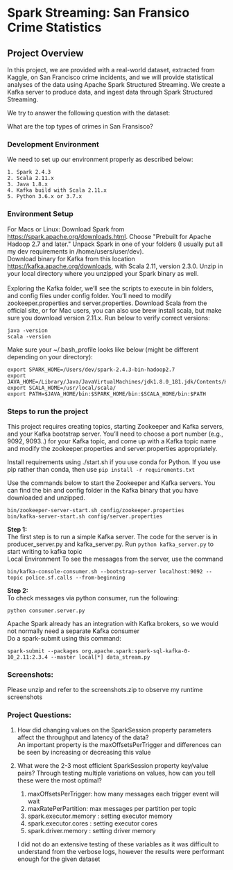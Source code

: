 # Spark Streaming: San Fransico Crime Statistics

## Project Overview
In this project, we are provided with a real-world dataset, extracted from Kaggle, on San Francisco crime incidents, 
and we will provide statistical analyses of the data using Apache Spark Structured Streaming. We create a Kafka server to produce data,
 and ingest data through Spark Structured Streaming.

We try to answer the following question with the dataset:

What are the top types of crimes in San Fransisco?


### Development Environment
We need to set up our environment properly as described below:
    
    1. Spark 2.4.3
    2. Scala 2.11.x
    3. Java 1.8.x
    4. Kafka build with Scala 2.11.x
    5. Python 3.6.x or 3.7.x
    
### Environment Setup 
For Macs or Linux:
Download Spark from https://spark.apache.org/downloads.html. Choose "Prebuilt for Apache Hadoop 2.7 and later."
Unpack Spark in one of your folders (I usually put all my dev requirements in /home/users/user/dev).
<br/>
Download binary for Kafka from this location https://kafka.apache.org/downloads, with Scala 2.11, version 2.3.0.
 Unzip in your local directory where you unzipped your Spark binary as well. 
<br/><br/>Exploring the Kafka folder, 
 we’ll see the scripts to execute in bin folders, and config files under config folder.
  You’ll need to modify zookeeper.properties and server.properties.
Download Scala from the official site, or for Mac users, you can also use brew install scala, 
but make sure you download version 2.11.x.
Run below to verify correct versions:
```jsunicoderegexp
java -version
scala -version
```
Make sure your ~/.bash_profile looks like below (might be different depending on your directory):
```code 
export SPARK_HOME=/Users/dev/spark-2.4.3-bin-hadoop2.7
export JAVA_HOME=/Library/Java/JavaVirtualMachines/jdk1.8.0_181.jdk/Contents/Home
export SCALA_HOME=/usr/local/scala/
export PATH=$JAVA_HOME/bin:$SPARK_HOME/bin:$SCALA_HOME/bin:$PATH
```

### Steps to run the project
This project requires creating topics, starting Zookeeper and Kafka servers, and 
your Kafka bootstrap server. You’ll need to choose a port number (e.g., 9092, 9093..) 
for your Kafka topic, and come up with a Kafka topic name and modify the zookeeper.properties 
and server.properties appropriately.

Install requirements using ./start.sh if you use conda for Python.
 If you use pip rather than conda, then use ```pip install -r requirements.txt```

Use the commands below to start the Zookeeper and Kafka servers. You can find the bin and config folder in the Kafka binary that you have downloaded and unzipped.
```
bin/zookeeper-server-start.sh config/zookeeper.properties
bin/kafka-server-start.sh config/server.properties
```

**Step 1:** <br/>
The first step is to run a simple Kafka server.
The code for the server is in producer_server.py and kafka_server.py.
Run ```python kafka_server.py``` to start writing to kafka topic <br/>
Local Environment
To see the messages from the server, use the command <br/> 
```
bin/kafka-console-consumer.sh --bootstrap-server localhost:9092 --topic police.sf.calls --from-beginning
```

**Step 2:**<br/>
To check messages via python consumer, run the following:
```jsunicoderegexp
python consumer.server.py
```

Apache Spark already has an integration with Kafka brokers, so we would not normally need a separate Kafka consumer<br/>
Do a spark-submit using this command: 
```
spark-submit --packages org.apache.spark:spark-sql-kafka-0-10_2.11:2.3.4 --master local[*] data_stream.py
```

### Screenshots:
Please unzip and refer to the screenshots.zip to observe my runtime screenshots

### Project Questions:
1. How did changing values on the SparkSession property parameters affect the throughput and latency of the data?
    <br/> An important property is the maxOffsetsPerTrigger and differences can be seen by increasing or decreasing this value
2. What were the 2-3 most efficient SparkSession property key/value pairs? Through testing multiple variations on values, how can you tell these were the most optimal?
    1. maxOffsetsPerTrigger: how many messages each trigger event will wait
    2. maxRatePerPartition: max messages per partition per topic
    3. spark.executor.memory : setting executor memory 
    4. spark.executor.cores : setting executor cores
    5. spark.driver.memory : setting driver memory
    
    I did not do an extensive testing of these variables as it was difficult to understand from the verbose logs, however the results were performant enough for the given dataset